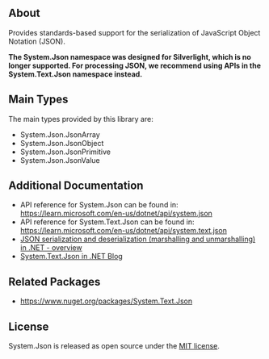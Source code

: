 ## About

Provides standards-based support for the serialization of JavaScript Object Notation (JSON).

**The System.Json namespace was designed for Silverlight, which is no longer supported. For processing JSON, we recommend using APIs in the System.Text.Json namespace instead.**

## Main Types

The main types provided by this library are:

- System.Json.JsonArray
- System.Json.JsonObject
- System.Json.JsonPrimitive
- System.Json.JsonValue

## Additional Documentation

- API reference for System.Json can be found in: https://learn.microsoft.com/en-us/dotnet/api/system.json
- API reference for System.Text.Json can be found in: https://learn.microsoft.com/en-us/dotnet/api/system.text.json
- [JSON serialization and deserialization (marshalling and unmarshalling) in .NET - overview](https://learn.microsoft.com/en-us/dotnet/standard/serialization/system-text-json/overview)
- [System.Text.Json in .NET Blog](https://devblogs.microsoft.com/dotnet/tag/system-text-json/)

## Related Packages

- https://www.nuget.org/packages/System.Text.Json

## License

System.Json is released as open source under the [MIT license](https://licenses.nuget.org/MIT).